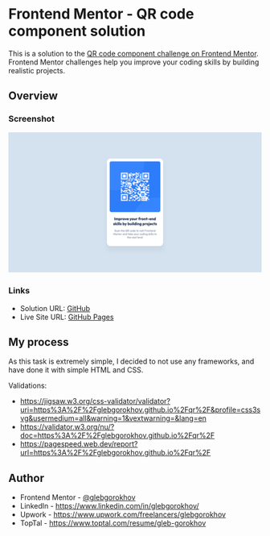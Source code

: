 # Frontend Mentor - QR code component solution

This is a solution to the [QR code component challenge on Frontend Mentor](https://www.frontendmentor.io/challenges/qr-code-component-iux_sIO_H). Frontend Mentor challenges help you improve your coding skills by building realistic projects.

## Overview

### Screenshot

<img src="./screenshot.png" alt="Screenshot" />

### Links

- Solution URL: [GitHub](https://github.com/glebgorokhov/qr)
- Live Site URL: [GitHub Pages](https://glebgorokhov.github.io/qr)

## My process

As this task is extremely simple, I decided to not use any frameworks, and have done it with simple HTML and CSS.

Validations:

- https://jigsaw.w3.org/css-validator/validator?uri=https%3A%2F%2Fglebgorokhov.github.io%2Fqr%2F&profile=css3svg&usermedium=all&warning=1&vextwarning=&lang=en
- https://validator.w3.org/nu/?doc=https%3A%2F%2Fglebgorokhov.github.io%2Fqr%2F
- https://pagespeed.web.dev/report?url=https%3A%2F%2Fglebgorokhov.github.io%2Fqr%2F

## Author

- Frontend Mentor - [@glebgorokhov](https://www.frontendmentor.io/profile/glebgorokhov)
- LinkedIn - https://www.linkedin.com/in/glebgorokhov/
- Upwork - https://www.upwork.com/freelancers/glebgorokhov
- TopTal - https://www.toptal.com/resume/gleb-gorokhov

